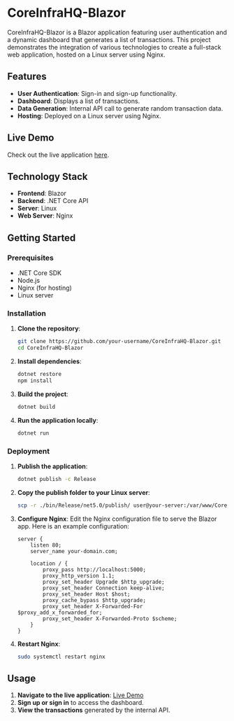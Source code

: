 # CoreInfraHQ-Blazor

CoreInfraHQ-Blazor is a Blazor application featuring user authentication and a dynamic dashboard that generates a list of transactions. This project demonstrates the integration of various technologies to create a full-stack web application, hosted on a Linux server using Nginx.

## Features

- **User Authentication**: Sign-in and sign-up functionality.
- **Dashboard**: Displays a list of transactions.
- **Data Generation**: Internal API call to generate random transaction data.
- **Hosting**: Deployed on a Linux server using Nginx.

## Live Demo

Check out the live application [here]((http://159.65.31.191:4000/login)).

## Technology Stack

- **Frontend**: Blazor
- **Backend**: .NET Core API
- **Server**: Linux
- **Web Server**: Nginx

## Getting Started

### Prerequisites

- .NET Core SDK
- Node.js
- Nginx (for hosting)
- Linux server

### Installation

1. **Clone the repository**:
    ```bash
    git clone https://github.com/your-username/CoreInfraHQ-Blazor.git
    cd CoreInfraHQ-Blazor
    ```

2. **Install dependencies**:
    ```bash
    dotnet restore
    npm install
    ```

3. **Build the project**:
    ```bash
    dotnet build
    ```

4. **Run the application locally**:
    ```bash
    dotnet run
    ```

### Deployment

1. **Publish the application**:
    ```bash
    dotnet publish -c Release
    ```

2. **Copy the publish folder to your Linux server**:
    ```bash
    scp -r ./bin/Release/net5.0/publish/ user@your-server:/var/www/CoreInfraHQ-Blazor
    ```

3. **Configure Nginx**:
    Edit the Nginx configuration file to serve the Blazor app. Here is an example configuration:
    ```nginx
    server {
        listen 80;
        server_name your-domain.com;

        location / {
            proxy_pass http://localhost:5000;
            proxy_http_version 1.1;
            proxy_set_header Upgrade $http_upgrade;
            proxy_set_header Connection keep-alive;
            proxy_set_header Host $host;
            proxy_cache_bypass $http_upgrade;
            proxy_set_header X-Forwarded-For $proxy_add_x_forwarded_for;
            proxy_set_header X-Forwarded-Proto $scheme;
        }
    }
    ```

4. **Restart Nginx**:
    ```bash
    sudo systemctl restart nginx
    ```

## Usage

1. **Navigate to the live application**: [Live Demo](<insert-your-live-link-here>)
2. **Sign up or sign in** to access the dashboard.
3. **View the transactions** generated by the internal API.


